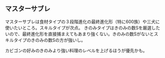 ## マスターサブレ

マスターサブレは食材タイプの３段階進化の最終進化形（特に600族）や三犬に使いたいところ。スキルタイプが次点。
きのみタイプはきのみの数Sを厳選したいので、最終進化形を直接捕まえてもあまり強くない。きのみの数Sがないとスキルタイプのきのみの数Sの方が強いし。

カビゴンの好みのきのみより強い料理のレベルを上げるほうが優先かも。
